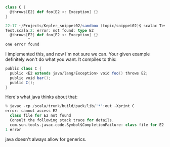 ```scala
class C {
  @throws[E2] def foo[E2 <: Exception] {}
}
```

```scala
22:17 ~/Projects/Kepler_snippet02/sandbox (topic/snippet02)$ scalac Test.scala 
Test.scala:2: error: not found: type E2
  @throws[E2] def foo[E2 <: Exception] {}
          ^
one error found
```
I implemented this, and now I'm not sure we can. Your given example definitely won't do what you want. It compiles to this:

```scala
public class C {
  public <E2 extends java/lang/Exception> void foo() throws E2;
  public void bar();
  public C();
}
```

Here's what java thinks about that:

```scala
% javac -cp /scala/trunk/build/pack/lib/'*':out -Xprint C
error: cannot access E2
  class file for E2 not found
  Consult the following stack trace for details.
  com.sun.tools.javac.code.Symbol$CompletionFailure: class file for E2 not found
1 error
```

java doesn't always allow for generics.
